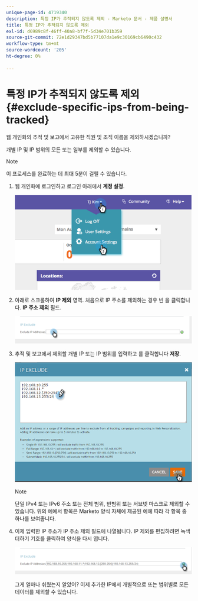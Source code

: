 ```yaml
---
unique-page-id: 4719340
description: 특정 IP가 추적되지 않도록 제외 - Marketo 문서 - 제품 설명서
title: 특정 IP가 추적되지 않도록 제외
exl-id: d6989c8f-46ff-40a8-bf7f-5d34e701b359
source-git-commit: 72e1d29347bd5b77107da1e9c30169cb6490c432
workflow-type: tm+mt
source-wordcount: '205'
ht-degree: 0%

---
```


# 특정 IP가 추적되지 않도록 제외 {#exclude-specific-ips-from-being-tracked}

웹 개인화의 추적 및 보고에서 고유한 직원 및 조직 이름을 제외하시겠습니까?

개별 IP 및 IP 범위의 모든 또는 일부를 제외할 수 있습니다.

>[!NOTE]
>
>이 프로세스를 완료하는 데 최대 5분이 걸릴 수 있습니다.

1. 웹 개인화에 로그인하고 로그인 아래에서 **계정 설정**.

   ![](assets/image2014-11-19-19-3a25-3a41.png)

1. 아래로 스크롤하여 **IP 제외** 영역. 처음으로 IP 주소를 제외하는 경우 빈 을 클릭합니다. **IP 주소 제외** 필드.

   ![](assets/image2016-11-4-10-3a27-3a1.png)

1. 추적 및 보고에서 제외할 개별 IP 또는 IP 범위를 입력하고 를 클릭합니다 **저장**.

   ![](assets/exclude-ips-form-hands.png)

   >[!NOTE]
   >
   >단일 IPv4 또는 IPv6 주소 또는 전체 범위, 반범위 또는 서브넷 마스크로 제외할 수 있습니다. 위의 예에서 항목은 Marketo 양식 자체에 제공된 예에 따라 각 항목 중 하나를 보여줍니다.

1. 이제 입력한 IP 주소가 IP 주소 제외 필드에 나열됩니다. IP 제외를 편집하려면 녹색 더하기 기호를 클릭하여 양식을 다시 엽니다.

   ![](assets/exclude-ips-after.png)

   그게 얼마나 쉬웠는지 알았어? 이제 추가한 IP에서 개별적으로 또는 범위별로 모든 데이터를 제외할 수 있습니다.
